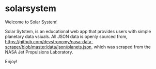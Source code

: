 # solarsystem

Welcome to Solar System!

Solar Sytstem, is an educational web app that provides users with simple
planetary data vsiuals. All JSON data is openly sourced from, https://github.com/devstronomy/nasa-data-scraper/blob/master/data/json/planets.json, which was scraped from the
NASA Jet Propulsions Laboratory.

Enjoy!